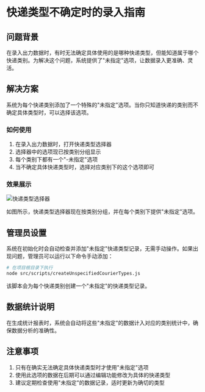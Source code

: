 # 快递类型不确定时的录入指南

## 问题背景

在录入出力数据时，有时无法确定具体使用的是哪种快递类型，但能知道属于哪个快递类别。为解决这个问题，系统提供了"未指定"选项，让数据录入更准确、灵活。

## 解决方案

系统为每个快递类别添加了一个特殊的"未指定"选项。当你只知道快递的类别而不确定具体类型时，可以选择该选项。

### 如何使用

1. 在录入出力数据时，打开快递类型选择器
2. 选择器中的选项现已按类别分组显示
3. 每个类别下都有一个"-未指定"选项
4. 当不确定具体快递类型时，选择对应类别下的这个选项即可

### 效果展示

![快递类型选择器](../assets/images/courier-selector-with-unspecified.png)

如图所示，快递类型选择器现在按类别分组，并在每个类别下提供"未指定"选项。

## 管理员设置

系统在初始化时会自动检查并添加"未指定"快递类型记录，无需手动操作。如果出现问题，管理员可以运行以下命令手动添加：

```bash
# 在项目根目录下执行
node src/scripts/createUnspecifiedCourierTypes.js
```

该脚本会为每个快递类别创建一个"未指定"的快递类型记录。

## 数据统计说明

在生成统计报表时，系统会自动将这些"未指定"的数据计入对应的类别统计中，确保数据分析的准确性。

## 注意事项

1. 只有在确实无法确定具体快递类型时才使用"未指定"选项
2. 使用此选项的数据在后期可以通过编辑功能修改为具体的快递类型
3. 建议定期检查使用"未指定"的数据记录，适时更新为确切的类型
